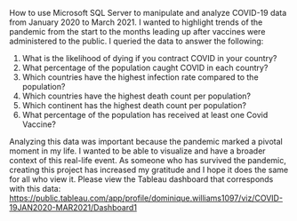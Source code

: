 How to use Microsoft SQL Server to manipulate and analyze COVID-19 data from January 2020 to March 2021. I wanted to highlight trends of the pandemic from the start to the months leading up after vaccines were administered to the public. I queried the data to answer the following:
1.  What is the likelihood of dying if you contract COVID in your country?
2. What percentage of the population caught COVID in each country?
3. Which countries have the highest infection rate compared to the population?
4. Which countries have the highest death count per population?
5. Which continent has the highest death count per population?
6. What percentage of the population has received at least one Covid Vaccine?

Analyzing this data was important because the pandemic marked a pivotal moment in my life. I wanted to be able to visualize and have a broader context of this real-life event. As someone who has survived the pandemic, creating this project has increased my gratitude and I hope it does the same for all who view it. 
Please view the Tableau dashboard that corresponds with this data: https://public.tableau.com/app/profile/dominique.williams1097/viz/COVID-19JAN2020-MAR2021/Dashboard1
